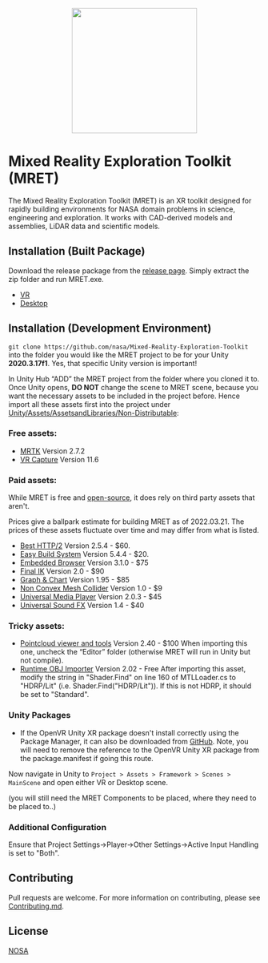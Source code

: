 <p align="center"><img src=https://github.com/nasa/Mixed-Reality-Exploration-Toolkit/blob/master/Unity/Assets/Media/Images/MRET-Banner.png width=250></p>

# Mixed Reality Exploration Toolkit (MRET)

The Mixed Reality Exploration Toolkit (MRET) is an XR toolkit designed for rapidly building environments for NASA domain problems in science, engineering and exploration. It works with CAD-derived models and assemblies, LiDAR data and scientific models.

## Installation (Built Package)

Download the release package from the [release page](https://github.com/nasa/Mixed-Reality-Exploration-Toolkit/releases/tag/v21.3.0). Simply extract the zip folder and run MRET.exe.

* [VR](https://github.com/nasa/Mixed-Reality-Exploration-Toolkit/releases/download/v21.3.1/MRET21.3.1R.zip)
* [Desktop](https://github.com/nasa/Mixed-Reality-Exploration-Toolkit/releases/download/v21.1.0/MRET21.3.1Desktop.zip)

## Installation (Development Environment)

`git clone https://github.com/nasa/Mixed-Reality-Exploration-Toolkit` into the folder you would like the MRET project to be for your Unity **2020.3.17f1**. Yes, that specific Unity version is important!

In Unity Hub “ADD” the MRET project from the folder where you cloned it to.
Once Unity opens, **DO NOT** change the scene to MRET scene, because you want the necessary assets to be included in the project before. 
Hence import all these assets first into the project under [Unity/Assets/AssetsandLibraries/Non-Distributable](https://github.com/nasa/Mixed-Reality-Exploration-Toolkit/tree/master/Unity/Assets/AssetsandLibraries/Non-Distributable):

### Free assets:

* [MRTK](https://github.com/microsoft/MixedRealityToolkit-Unity/releases/download/v2.7.2/Microsoft.MixedReality.Toolkit.Unity.Foundation.2.7.2.unitypackage) Version 2.7.2
* [VR Capture](https://assetstore.unity.com/packages/tools/video/vr-capture-75654) Version 11.6

### Paid assets:

While MRET is free and [open-source](https://opensource.gsfc.nasa.gov/documents/NASA_Open_Source_Agreement_1.3.pdf), it does rely on third party assets that aren't.

Prices give a ballpark estimate for building MRET as of 2022.03.21. The prices of these assets fluctuate over time and may differ from what is listed.

* [Best HTTP/2](https://assetstore.unity.com/packages/tools/network/best-http-2-155981) Version 2.5.4 - $60.
* [Easy Build System](https://assetstore.unity.com/packages/templates/systems/easy-build-system-45394) Version 5.4.4 - $20.
* [Embedded Browser](https://assetstore.unity.com/packages/tools/gui/embedded-browser-55459) Version 3.1.0 - $75
* [Final IK](https://assetstore.unity.com/packages/tools/animation/final-ik-14290) Version 2.0 - $90
* [Graph & Chart](https://assetstore.unity.com/packages/tools/gui/graph-and-chart-78488) Version 1.95 - $85
* [Non Convex Mesh Collider](https://assetstore.unity.com/packages/tools/physics/non-convex-mesh-collider-84867) Version 1.0 - $9
* [Universal Media Player](https://assetstore.unity.com/packages/tools/video/ump-win-mac-linux-webgl-49625) Version 2.0.3 - $45
* [Universal Sound FX](https://assetstore.unity.com/packages/audio/sound-fx/universal-sound-fx-17256) Version 1.4 - $40 

### Tricky assets:

* [Pointcloud viewer and tools](https://assetstore.unity.com/packages/tools/utilities/point-cloud-viewer-and-tools-16019) Version 2.40 - $100 When importing this one, uncheck the “Editor” folder (otherwise MRET will run in Unity but not compile).
* [Runtime OBJ Importer](https://assetstore.unity.com/packages/tools/modeling/runtime-obj-importer-49547) Version 2.02 - Free
After importing this asset, modify the string in "Shader.Find" on line 160 of MTLLoader.cs to "HDRP/Lit" (i.e. Shader.Find("HDRP/Lit")). If this is not HDRP, it should be set to "Standard".

### Unity Packages
* If the OpenVR Unity XR package doesn't install correctly using the Package Manager, it can also be downloaded from [GitHub](https://github.com/ValveSoftware/unity-xr-plugin). Note, you will need to remove the reference to the OpenVR Unity XR package from the package.manifest if going this route.

Now navigate in Unity to `Project > Assets > Framework > Scenes > MainScene` and open either VR or Desktop scene.

(you will still need the MRET Components to be placed, where they need to be placed to..)

### Additional Configuration
Ensure that Project Settings->Player->Other Settings->Active Input Handling is set to "Both".

## Contributing

Pull requests are welcome. For more information on contributing, please see [Contributing.md](https://github.com/nasa/Mixed-Reality-Exploration-Toolkit/blob/master/CONTRIBUTING.md).

## License

[NOSA](https://opensource.gsfc.nasa.gov/documents/NASA_Open_Source_Agreement_1.3.pdf)

